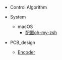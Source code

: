 <!-- _sidebar.md -->

- Control Algorithm
- System
  - macOS
    - [配置oh-my-zsh](/system/macOS/oh-my-zsh.md)

- PCB_design
  - [Encoder](/PCB_design/Encoder.md) <!--注意这里是相对路径-->